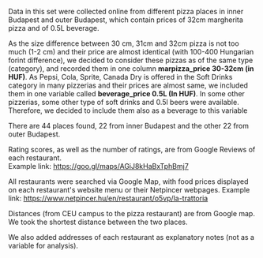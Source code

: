 Data in this set were collected online from different pizza places in inner Budapest and outer Budapest, which contain prices of 32cm margherita pizza and of 0.5L beverage.

As the size difference between 30 cm, 31cm and 32cm pizza is not too much (1-2 cm) and their price are almost identical (with 100-400 Hungarian forint difference), we decided to consider these pizzas as of the same type (category), and recorded them in one column **marpizza_price 30-32cm (in HUF)**.
As Pepsi, Cola, Sprite, Canada Dry is offered in the Soft Drinks category in many pizzerias and their prices are almost same, we included them in one variable called **beverage_price 0.5L (In HUF)**. In some other pizzerias, some other type of soft drinks and 0.5l beers were available. Therefore, we decided to include them also as a beverage to this variable

There are 44 places found, 22 from inner Budapest and the other 22 from outer Budapest.

Rating scores, as well as the number of ratings, are from Google Reviews of each restaurant. <br />
Example link: https://goo.gl/maps/AGiJ8kHaBxTphBmj7

All restaurants were searched via Google Map, with food prices displayed on each restaurant's website menu or their Netpincer webpages.
Example link: https://www.netpincer.hu/en/restaurant/o5vp/la-trattoria

Distances (from CEU campus to the pizza restaurant) are from Google map. We took the shortest distance between the two places.

We also added addresses of each restaurant as explanatory notes (not as a variable for analysis).
